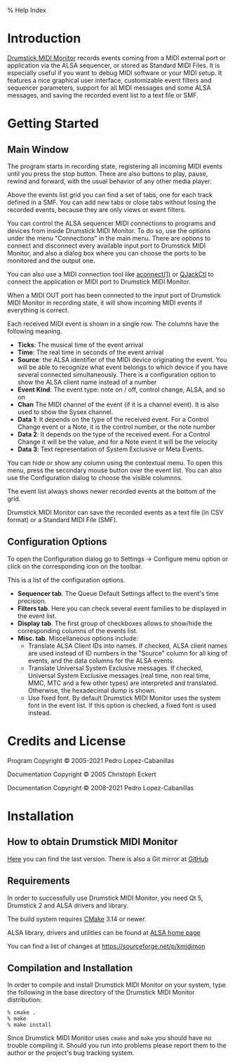 % Help Index

# Introduction

[Drumstick MIDI Monitor](https://kmidimon.sourceforge.io) records events coming 
from a MIDI external port or application
via the ALSA sequencer, or stored as Standard MIDI Files. It is
especially useful if you want to debug MIDI software or your MIDI setup.
It features a nice graphical user interface, customizable event filters
and sequencer parameters, support for all MIDI messages and some ALSA
messages, and saving the recorded event list to a text file or SMF.

# Getting Started

## Main Window

The program starts in recording state, registering all incoming MIDI
events until you press the stop button. There are also buttons to play,
pause, rewind and forward, with the usual behavior of any other media
player.

Above the events list grid you can find a set of tabs, one for each
track defined in a SMF. You can add new tabs or close tabs without
losing the recorded events, because they are only views or event
filters.

You can control the ALSA sequencer MIDI connections to programs and
devices from inside Drumstick MIDI Monitor. To do so, use the options under the menu
"Connections" in the main menu. There are options to connect and
disconnect every available input port to Drumstick MIDI Monitor, and also a dialog box
where you can choose the ports to be monitored and the output one.

You can also use a MIDI connection tool like
[aconnect(1)](https://linux.die.net/man/1/aconnect)
or [QJackCtl](https://qjackctl.sourceforge.io) to connect the application
or MIDI port to Drumstick MIDI Monitor.

When a MIDI OUT port has been connected to the input port of Drumstick MIDI Monitor in
recording state, it will show incoming MIDI events if everything is
correct.

Each received MIDI event is shown in a single row. The columns have the
following meaning.

* **Ticks**: The musical time of the event arrival
* **Time**: The real time in seconds of the event arrival
* **Source**: the ALSA identifier of the MIDI device originating the
    event. You will be able to recognize what event belongs to which
    device if you have several connected simultaneously. There is a
    configuration option to show the ALSA client name instead of a
    number
* **Event Kind**: The event type: note on / off, control change, ALSA, and
    so on
* **Chan** The MIDI channel of the event (if it is a channel event). It
    is also used to show the Sysex channel.
* **Data 1**: It depends on the type of the received event. For a Control
    Change event or a Note, it is the control number, or the note number
* **Data 2**: It depends on the type of the received event. For a Control
    Change it will be the value, and for a Note event it will be the
    velocity
* **Data 3**: Text representation of System Exclusive or Meta Events.

You can hide or show any column using the contextual menu. To open this
menu, press the secondary mouse button over the event list. You can also
use the Configuration dialog to choose the visible columnns.

The event list always shows newer recorded events at the bottom of the
grid.

Drumstick MIDI Monitor can save the recorded events as a text file (in CSV format) or
a Standard MIDI File (SMF).

## Configuration Options 

To open the Configuration dialog go to Settings → Configure menu option
or click on the corresponding icon on the toolbar.

This is a list of the configuration options.

* **Sequencer tab**. The Queue Default Settings affect to the event's time
    precision.
* **Filters tab**. Here you can check several event families to be
    displayed in the event list.
* **Display tab**. The first group of checkboxes allows to show/hide the
    corresponding columns of the events list.
* **Misc. tab**. Miscellaneous options include:
    + Translate ALSA Client IDs into names. If checked, ALSA client
      names are used instead of ID numbers in the "Source" column for
      all king of events, and the data columns for the ALSA events.
    + Translate Universal System Exclusive messages. If checked,
      Universal System Exclusive messages (real time, non real time,
      MMC, MTC and a few other types) are interpreted and translated.
      Otherwise, the hexadecimal dump is shown.
    + Use fixed font. By default Drumstick MIDI Monitor uses the system font in the
      event list. If this option is checked, a fixed font is used
      instead.

# Credits and License

Program Copyright © 2005-2021 Pedro Lopez-Cabanillas

Documentation Copyright © 2005 Christoph Eckert

Documentation Copyright © 2008-2021 Pedro Lopez-Cabanillas

# Installation

## How to obtain Drumstick MIDI Monitor 

[Here](https://sourceforge.net/projects/kmidimon/files/)
you can find the last version. There is also a Git mirror at
[GitHub](https://github.com/pedrolcl/kmidimon)

## Requirements

In order to successfully use Drumstick MIDI Monitor, you need Qt 5, Drumstick 2
and ALSA drivers and library.

The build system requires [CMake](http://www.cmake.org) 3.14 or newer.

ALSA library, drivers and utilities can be found at
[ALSA home page](http://www.alsa-project.org)

You can find a list of changes at https://sourceforge.net/p/kmidimon

## Compilation and Installation

In order to compile and install Drumstick MIDI Monitor on your system, type the
following in the base directory of the Drumstick MIDI Monitor distribution:

    % cmake .
    % make
    % make install

Since Drumstick MIDI Monitor uses `cmake` and `make` you should have no trouble
compiling it. Should you run into problems please report them to the
author or the project's bug tracking system.
